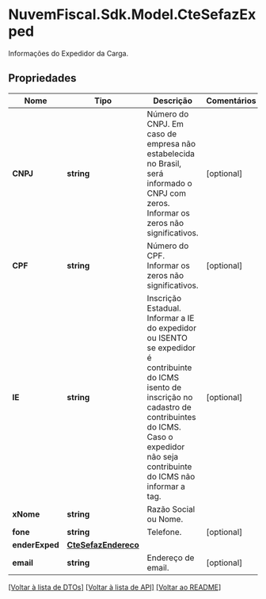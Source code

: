 # NuvemFiscal.Sdk.Model.CteSefazExped
Informações do Expedidor da Carga.

## Propriedades

Nome | Tipo | Descrição | Comentários
------------ | ------------- | ------------- | -------------
**CNPJ** | **string** | Número do CNPJ.  Em caso de empresa não estabelecida no Brasil, será informado o CNPJ com zeros.  Informar os zeros não significativos. | [optional] 
**CPF** | **string** | Número do CPF.  Informar os zeros não significativos. | [optional] 
**IE** | **string** | Inscrição Estadual.  Informar a IE do expedidor ou ISENTO se expedidor é contribuinte do ICMS isento de inscrição no cadastro de contribuintes do ICMS. Caso o expedidor não seja contribuinte do ICMS não informar a tag. | [optional] 
**xNome** | **string** | Razão Social ou Nome. | 
**fone** | **string** | Telefone. | [optional] 
**enderExped** | [**CteSefazEndereco**](CteSefazEndereco.md) |  | 
**email** | **string** | Endereço de email. | [optional] 

[[Voltar à lista de DTOs]](../README.md#documentation-for-models) [[Voltar à lista de API]](../README.md#documentation-for-api-endpoints) [[Voltar ao README]](../README.md)

